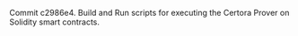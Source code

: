 Commit c2986e4.                    Build and Run scripts for executing the Certora Prover on Solidity smart contracts.